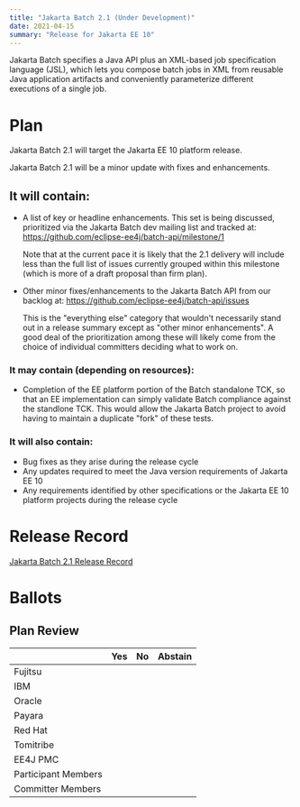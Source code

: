 ```yaml
---
title: "Jakarta Batch 2.1 (Under Development)"
date: 2021-04-15
summary: "Release for Jakarta EE 10"
---
```


Jakarta Batch specifies a Java API plus an XML-based job specification language (JSL), which lets you compose batch jobs in XML from reusable Java application artifacts and conveniently parameterize different executions of a single job.

# Plan
Jakarta Batch 2.1 will target the Jakarta EE 10 platform release.

Jakarta Batch 2.1 will be a minor update with fixes and enhancements.

## It will contain:

* A list of key or headline enhancements.  This set is being discussed, prioritized via the Jakarta Batch dev mailing list and tracked at: https://github.com/eclipse-ee4j/batch-api/milestone/1

  Note that at the current pace it is likely that the 2.1 delivery will include less than the full list of issues currently grouped within this milestone (which is more of a draft proposal than firm plan).

* Other minor fixes/enhancements to the Jakarta Batch API from our backlog at: https://github.com/eclipse-ee4j/batch-api/issues

  This is the "everything else" category that wouldn't necessarily stand out in a release summary except as "other minor enhancements".  A good deal of the prioritization among these will likely come from the choice of individual committers deciding what to work on.

### It may contain (depending on resources):

* Completion of the EE platform portion of the Batch standalone TCK, so that an EE implementation can simply validate Batch compliance against the standlone TCK.  This would allow the Jakarta Batch project to avoid having to maintain a duplicate "fork" of these tests.

### It will also contain:

* Bug fixes as they arise during the release cycle
* Any updates required to meet the Java version requirements of Jakarta EE 10
* Any requirements identified by other specifications or the Jakarta EE 10 platform projects during the release cycle

# Release Record

[Jakarta Batch 2.1 Release Record](https://projects.eclipse.org/projects/ee4j.batch/releases/2.1.0)



# Ballots


## Plan Review

|                       |  Yes    | No  | Abstain  |
|-----------------------|---------|-----|----------|
|Fujitsu                |         |     |          |
|IBM                    |         |     |          |
|Oracle                 |         |     |          |
|Payara                 |         |     |          |
|Red Hat                |         |     |          |
|Tomitribe              |         |     |          |
|EE4J PMC               |         |     |          |
|Participant Members    |         |     |          |
|Committer Members      |         |     |          |
